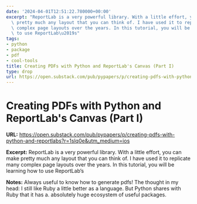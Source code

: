 ```yaml
---
date: '2024-04-01T12:51:22.780000+00:00'
excerpt: "ReportLab is a very powerful library. With a little effort, you can make\
  \ pretty much any layout that you can think of. I have used it to replicate many\
  \ complex page layouts over the years. In this tutorial, you will be learning how\
  \ to use ReportLab\u2019s"
tags:
- python
- package
- pdf
- cool-tools
title: Creating PDFs with Python and ReportLab's Canvas (Part I)
type: drop
url: https://open.substack.com/pub/pypapers/p/creating-pdfs-with-python-and-reportlabs?r=1slq0e&utm_medium=ios
---
```


# Creating PDFs with Python and ReportLab's Canvas (Part I)

**URL:** https://open.substack.com/pub/pypapers/p/creating-pdfs-with-python-and-reportlabs?r=1slq0e&utm_medium=ios

**Excerpt:** ReportLab is a very powerful library. With a little effort, you can make pretty much any layout that you can think of. I have used it to replicate many complex page layouts over the years. In this tutorial, you will be learning how to use ReportLab’s

**Notes:**
Always useful to know how to generate pdfs! The thought in my head: I still like Ruby a little better as a language. But Python shares with Ruby that it has a. absolutely huge ecosystem of useful packages. 

